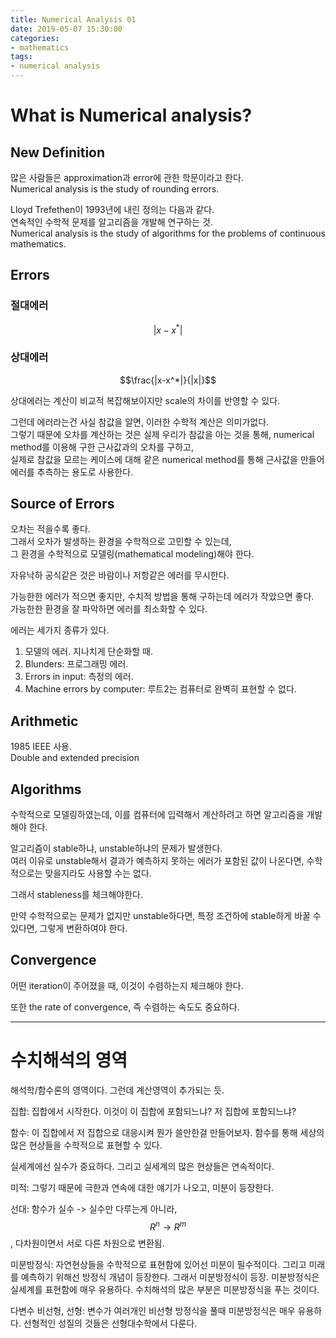 ```yaml
---
title: Numerical Analysis 01
date: 2019-05-07 15:30:00
categories:
- mathematics
tags:
- numerical analysis
---
```


# What is Numerical analysis?
## New Definition
많은 사람들은 approximation과 error에 관한 학문이라고 한다.  
Numerical analysis is the study of rounding errors.

Lloyd Trefethen이 1993년에 내린 정의는 다음과 같다.  
연속적인 수학적 문제를 알고리즘을 개발해 연구하는 것.  
Numerical analysis is the study of algorithms for the problems of continuous mathematics.  

## Errors
### 절대에러  
$$|x-x^*|$$  

### 상대에러
$$\frac{|x-x^*|}{|x|}$$

상대에러는 계산이 비교적 복잡해보이지만 scale의 차이를 반영할 수 있다.  

그런데 에러라는건 사실 참값을 알면, 이러한 수학적 계산은 의미가없다.  
그렇기 때문에 오차를 계산하는 것은 실제 우리가 참값을 아는 것을 통해, numerical method를 이용해 구한 근사값과의 오차를 구하고,  
실제로 참값을 모르는 케이스에 대해 같은 numerical method를 통해 근사값을 만들어 에러를 추측하는 용도로 사용한다.  

## Source of Errors
오차는 적을수록 좋다.  
그래서 오차가 발생하는 환경을 수학적으로 고민할 수 있는데,  
그 환경을 수학적으로 모델링(mathematical modeling)해야 한다.

자유낙하 공식같은 것은 바람이나 저항같은 에러를 무시한다.  

가능한한 에러가 적으면 좋지만, 수치적 방법을 통해 구하는데 에러가 작았으면 좋다.  
가능한한 환경을 잘 파악하면 에러를 최소화할 수 있다.  

에러는 세가지 종류가 있다.  
1. 모델의 에러. 지나치게 단순화할 때.
2. Blunders: 프로그래밍 에러. 
3. Errors in input: 측정의 에러.
4. Machine errors by computer: 루트2는 컴퓨터로 완벽히 표현할 수 없다.  

## Arithmetic
1985 IEEE 사용.  
Double and extended precision  

## Algorithms  
수학적으로 모델링하였는데, 이를 컴퓨터에 입력해서 계산하려고 하면 알고리즘을 개발해야 한다.  

알고리즘이 stable하냐, unstable하냐의 문제가 발생한다.  
여러 이유로 unstable해서 결과가 예측하지 못하는 에러가 포함된 값이 나온다면, 수학적으로는 맞을지라도 사용할 수는 없다.  

그래서 stableness를 체크해야한다.  

만약 수학적으로는 문제가 없지만 unstable하다면, 특정 조건하에 stable하게 바꿀 수 있다면, 그렇게 변환하여야 한다.  

## Convergence
어떤 iteration이 주어졌을 때, 이것이 수렴하는지 체크해야 한다.  

또한 the rate of convergence, 즉 수렴하는 속도도 중요하다.  

- - -
# 수치해석의 영역
해석학/함수론의 영역이다. 그런데 계산영역이 추가되는 듯.

집합: 집합에서 시작한다. 이것이 이 집합에 포함되느냐? 저 집합에 포함되느냐?

함수: 이 집합에서 저 집합으로 대응시켜 뭔가 쓸만한걸 만들어보자. 함수를 통해 세상의 많은 현상들을 수학적으로 표현할 수 있다.  

실세계에선 실수가 중요하다. 그리고 실세계의 많은 현상들은 연속적이다.  

미적: 그렇기 때문에 극한과 연속에 대한 얘기가 나오고, 미분이 등장한다.  

선대: 함수가 실수 -> 실수만 다루는게 아니라, $$R^n \rightarrow R^m$$, 다차원이면서 서로 다른 차원으로 변환됨.   

미분방정식: 자연현상들을 수학적으로 표현함에 있어선 미분이 필수적이다. 그리고 미래를 예측하기 위해선 방정식 개념이 등장한다. 그래서 미분방정식이 등장. 미분방정식은 실세계를 표현함에 매우 유용하다. 수치해석의 많은 부분은 미분방정식을 푸는 것이다.  

다변수 비선형, 선형: 변수가 여러개인 비선형 방정식을 풀때 미분방정식은 매우 유용하다. 선형적인 성질의 것들은 선형대수학에서 다룬다.  

